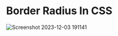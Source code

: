 # Border Radius In CSS
![Screenshot 2023-12-03 191141](https://github.com/Pragyac9/BorderRadiusInCSS/assets/136442660/7606808c-6f54-469c-8efe-4bfb34f7cc34)

